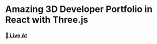 # Amazing 3D Developer Portfolio in React with Three.js

### [🌟 Live At ](https://sameer3d.vercel.app/)

